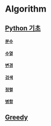# Algorithm

## [Python 기초](https://github.com/rlfrkdms1/Algorithm/tree/main/python/Level_0#readme)
#### [분수](https://github.com/rlfrkdms1/Algorithm/tree/main/python/Level_0#분수)
#### [수열](https://github.com/rlfrkdms1/Algorithm/tree/main/python/Level_0#수열)
#### [변경](https://github.com/rlfrkdms1/Algorithm/tree/main/python/Level_0#변경)
#### [검색](https://github.com/rlfrkdms1/Algorithm/tree/main/python/Level_0#검색)
#### [정렬](https://github.com/rlfrkdms1/Algorithm/tree/main/python/Level_0#정렬)
#### [병합](https://github.com/rlfrkdms1/Algorithm/tree/main/python/Level_0#병합)

## [Greedy](https://velog.io/@rlfrkdms1/Greedy)